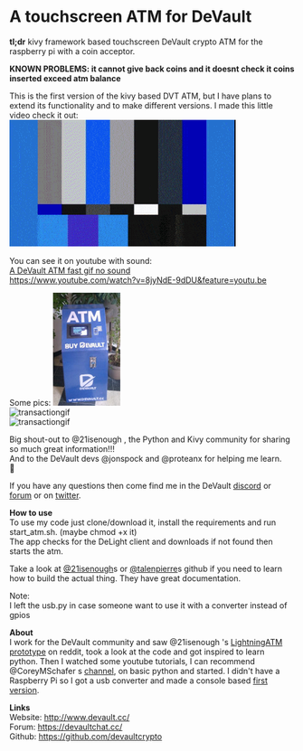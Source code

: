 # A touchscreen ATM for DeVault

**tl;dr**
kivy framework based touchscreen DeVault crypto ATM for the raspberry pi with a
coin acceptor.

**KNOWN PROBLEMS: it cannot give back coins and it doesnt check it coins inserted exceed atm balance**



This is the first version of the kivy based DVT ATM, but I have plans to extend its functionality and to make different versions.
I made this little video check it out:    
![A DeVault ATM youtube](https://github.com/pppest/devault-atm-touch/blob/master/images/atm-vid-fast.gif)   

   You can see it on youtube with sound:   
[A DeVault ATM fast gif no sound](https://www.youtube.com/watch?v=8jyNdE-9dDU&feature=youtu.be)   
https://www.youtube.com/watch?v=8jyNdE-9dDU&feature=youtu.be

Some pics:
![DeVault ATM](https://github.com/pppest/devault-atm-touch/blob/master/images/devault-atm-touch-pinnata.jpg)   
![transactiongif](https://github.com/pppest/devault-atm-touch/blob/master/images/atm.gif)   
![transactiongif](https://github.com/pppest/devault-atm-touch/blob/master/images/transaction.gif)   

Big shout-out to @21isenough , the Python and Kivy community for sharing so much great information!!!  
And to the DeVault devs @jonspock and @proteanx for helping me learn.  
:beers:

If you have any questions then come find me in the DeVault [discord](https://discordapp.com/invite/JnRZ7BB) or [forum](https://devaultchat.cc/) or on [twitter](https://twitter.com/pestdesmadre).

**How to use**  
To use my code just clone/download it, install the requirements and run start_atm.sh. (maybe chmod +x it)   
The app checks for the DeLight client and downloads if not found then starts the atm.


Take a look at [@21isenough](https://github.com/21isenough/LightningATM)s or [@talenpierre](https://github.com/talentpierre/KivyLightningATM_Repo/tree/master/LightningATM_Kivy_Separate)s github if you need to learn how to build the actual thing. They have great documentation.


Note:  
I left the usb.py in case someone want to use it with a converter instead of gpios  



**About**  
I work for the DeVault community and saw @21isenough 's [LightningATM prototype](https://github.com/21isenough/LightningATM) on reddit, took a look at the code and got inspired  to learn python. Then I watched some youtube tutorials, I can recommend @CoreyMSchafer s [channel](https://www.youtube.com/channel/UCCezIgC97PvUuR4_gbFUs5g),
on basic python and started. I didn't have a Raspberry Pi so I got a
usb converter and made a console based [first version](https://github.com/pppest/devault-atm).  


**Links**  
Website: http://www.devault.cc/  
Forum: https://devaultchat.cc/  
Github: https://github.com/devaultcrypto  
